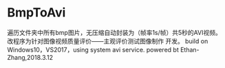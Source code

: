 # BmpToAvi
遍历文件夹中所有bmp图片，无压缩自动封装为（帧率1s/帧）共5秒的AVI视频。
改程序为针对图像视频质量评价——主观评价测试图像制作 开发。
build on Windows10，VS2017，using system avi service.
powered bt Ethan-Zhang,2018.3.12
